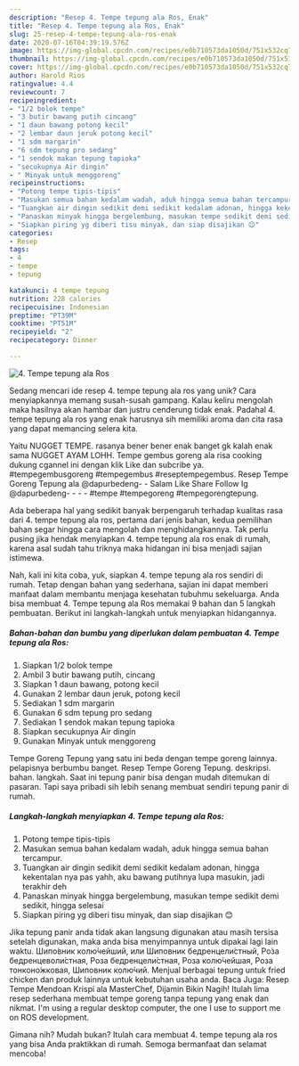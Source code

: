 ```yaml
---
description: "Resep 4. Tempe tepung ala Ros, Enak"
title: "Resep 4. Tempe tepung ala Ros, Enak"
slug: 25-resep-4-tempe-tepung-ala-ros-enak
date: 2020-07-16T04:39:19.576Z
image: https://img-global.cpcdn.com/recipes/e0b710573da1050d/751x532cq70/4-tempe-tepung-ala-ros-foto-resep-utama.jpg
thumbnail: https://img-global.cpcdn.com/recipes/e0b710573da1050d/751x532cq70/4-tempe-tepung-ala-ros-foto-resep-utama.jpg
cover: https://img-global.cpcdn.com/recipes/e0b710573da1050d/751x532cq70/4-tempe-tepung-ala-ros-foto-resep-utama.jpg
author: Harold Rios
ratingvalue: 4.4
reviewcount: 7
recipeingredient:
- "1/2 bolok tempe"
- "3 butir bawang putih cincang"
- "1 daun bawang potong kecil"
- "2 lembar daun jeruk potong kecil"
- "1 sdm margarin"
- "6 sdm tepung pro sedang"
- "1 sendok makan tepung tapioka"
- "secukupnya Air dingin"
- " Minyak untuk menggoreng"
recipeinstructions:
- "Potong tempe tipis-tipis"
- "Masukan semua bahan kedalam wadah, aduk hingga semua bahan tercampur."
- "Tuangkan air dingin sedikit demi sedikit kedalam adonan, hingga kekentalan nya pas yahh, aku bawang putihnya lupa masukin, jadi terakhir deh"
- "Panaskan minyak hingga bergelembung, masukan tempe sedikit demi sedikit, hingga selesai"
- "Siapkan piring yg diberi tisu minyak, dan siap disajikan 😊"
categories:
- Resep
tags:
- 4
- tempe
- tepung

katakunci: 4 tempe tepung 
nutrition: 228 calories
recipecuisine: Indonesian
preptime: "PT39M"
cooktime: "PT51M"
recipeyield: "2"
recipecategory: Dinner

---
```



![4. Tempe tepung ala Ros](https://img-global.cpcdn.com/recipes/e0b710573da1050d/751x532cq70/4-tempe-tepung-ala-ros-foto-resep-utama.jpg)

Sedang mencari ide resep 4. tempe tepung ala ros yang unik? Cara menyiapkannya memang susah-susah gampang. Kalau keliru mengolah maka hasilnya akan hambar dan justru cenderung tidak enak. Padahal 4. tempe tepung ala ros yang enak harusnya sih memiliki aroma dan cita rasa yang dapat memancing selera kita.

Yaitu NUGGET TEMPE. rasanya bener bener enak banget gk kalah enak sama NUGGET AYAM LOHH. Tempe gembus goreng ala risa cooking dukung cgannel ini dengan klik Like dan subcribe ya. #tempegembusgoreng #tempegembus #reseptempegembus. Resep Tempe Goreng Tepung ala @dapurbedeng- - Salam Like Share Follow Ig @dapurbedeng- - - - #tempe #tempegoreng #tempegorengtepung.

Ada beberapa hal yang sedikit banyak berpengaruh terhadap kualitas rasa dari 4. tempe tepung ala ros, pertama dari jenis bahan, kedua pemilihan bahan segar hingga cara mengolah dan menghidangkannya. Tak perlu pusing jika hendak menyiapkan 4. tempe tepung ala ros enak di rumah, karena asal sudah tahu triknya maka hidangan ini bisa menjadi sajian istimewa.


Nah, kali ini kita coba, yuk, siapkan 4. tempe tepung ala ros sendiri di rumah. Tetap dengan bahan yang sederhana, sajian ini dapat memberi manfaat dalam membantu menjaga kesehatan tubuhmu sekeluarga. Anda bisa membuat 4. Tempe tepung ala Ros memakai 9 bahan dan 5 langkah pembuatan. Berikut ini langkah-langkah untuk menyiapkan hidangannya.

<!--inarticleads1-->

##### Bahan-bahan dan bumbu yang diperlukan dalam pembuatan 4. Tempe tepung ala Ros:

1. Siapkan 1/2 bolok tempe
1. Ambil 3 butir bawang putih, cincang
1. Siapkan 1 daun bawang, potong kecil
1. Gunakan 2 lembar daun jeruk, potong kecil
1. Sediakan 1 sdm margarin
1. Gunakan 6 sdm tepung pro sedang
1. Sediakan 1 sendok makan tepung tapioka
1. Siapkan secukupnya Air dingin
1. Gunakan  Minyak untuk menggoreng


Tempe Goreng Tepung yang satu ini beda dengan tempe goreng lainnya. pelapisnya berbumbu banget. Resep Tempe Goreng Tepung. deskripsi. bahan. langkah. Saat ini tepung panir bisa dengan mudah ditemukan di pasaran. Tapi saya pribadi sih lebih senang membuat sendiri tepung panir di rumah. 

<!--inarticleads2-->

##### Langkah-langkah menyiapkan 4. Tempe tepung ala Ros:

1. Potong tempe tipis-tipis
1. Masukan semua bahan kedalam wadah, aduk hingga semua bahan tercampur.
1. Tuangkan air dingin sedikit demi sedikit kedalam adonan, hingga kekentalan nya pas yahh, aku bawang putihnya lupa masukin, jadi terakhir deh
1. Panaskan minyak hingga bergelembung, masukan tempe sedikit demi sedikit, hingga selesai
1. Siapkan piring yg diberi tisu minyak, dan siap disajikan 😊


Jika tepung panir anda tidak akan langsung digunakan atau masih tersisa setelah digunakan, maka anda bisa menyimpannya untuk dipakai lagi lain waktu. Шипо́вник колю́чейший, или Шиповник бедренцели́стный, Ро́за бедренцеволи́стная, Роза бедренцели́стная, Роза колю́чейшая, Роза тонконо́жковая, Шиповник колю́чий. Menjual berbagai tepung untuk fried chicken dan produk lainnya untuk kebutuhan usaha anda. Baca Juga: Resep Tempe Mendoan Krispi ala MasterChef, Dijamin Bikin Nagih! Itulah lima resep sederhana membuat tempe goreng tanpa tepung yang enak dan nikmat. I&#39;m using a regular desktop computer, the one I use to support me on ROS development. 

Gimana nih? Mudah bukan? Itulah cara membuat 4. tempe tepung ala ros yang bisa Anda praktikkan di rumah. Semoga bermanfaat dan selamat mencoba!
